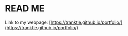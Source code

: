 # READ ME

Link to my webpage: [https://tranktle.github.io/portfolio/](https://tranktle.github.io/portfolio/)







